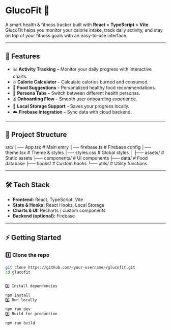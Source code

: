 # GlucoFit 🍏

A smart health & fitness tracker built with **React + TypeScript + Vite**.  
GlucoFit helps you monitor your calorie intake, track daily activity, and stay on top of your fitness goals with an easy-to-use interface.

---

## 🚀 Features
- 📊 **Activity Tracking** – Monitor your daily progress with interactive charts.  
- 🔥 **Calorie Calculator** – Calculate calories burned and consumed.  
- 🥗 **Food Suggestions** – Personalized healthy food recommendations.  
- 🎯 **Persona Tabs** – Switch between different health personas.  
- ⏳ **Onboarding Flow** – Smooth user onboarding experience.  
- 💾 **Local Storage Support** – Saves your progress locally.  
- ☁️ **Firebase Integration** – Sync data with cloud backend.

---

## 📂 Project Structure
src/
│── App.tsx # Main entry
│── firebase.ts # Firebase config
│── theme.tsx # Theme & styles
│── styles.css # Global styles
│
├── assets/ # Static assets
├── components/ # UI components
├── data/ # Food database
├── hooks/ # Custom hooks
└── utils/ # Utility functions

---

## 🛠️ Tech Stack
- **Frontend:** React, TypeScript, Vite  
- **State & Hooks:** React Hooks, Local Storage  
- **Charts & UI:** Recharts / custom components  
- **Backend (optional):** Firebase  

---

## ⚡ Getting Started

### 1️⃣ Clone the repo
```bash
git clone https://github.com/<your-username>/glucofit.git
cd glucofit


2️⃣ Install dependencies

npm install
3️⃣ Run locally

npm run dev
4️⃣ Build for production

npm run build
